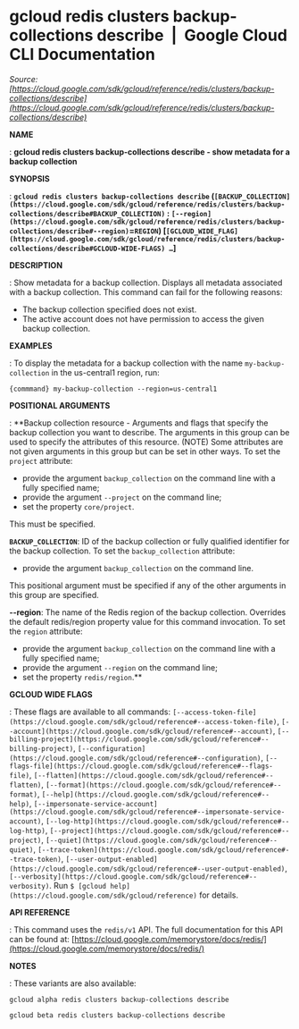# gcloud redis clusters backup-collections describe  |  Google Cloud CLI Documentation

*Source: [https://cloud.google.com/sdk/gcloud/reference/redis/clusters/backup-collections/describe](https://cloud.google.com/sdk/gcloud/reference/redis/clusters/backup-collections/describe)*

**NAME**

: **gcloud redis clusters backup-collections describe - show metadata for a backup collection**

**SYNOPSIS**

: **`gcloud redis clusters backup-collections describe` (`[BACKUP_COLLECTION](https://cloud.google.com/sdk/gcloud/reference/redis/clusters/backup-collections/describe#BACKUP_COLLECTION)` : `[--region](https://cloud.google.com/sdk/gcloud/reference/redis/clusters/backup-collections/describe#--region)`=`REGION`) [`[GCLOUD_WIDE_FLAG](https://cloud.google.com/sdk/gcloud/reference/redis/clusters/backup-collections/describe#GCLOUD-WIDE-FLAGS) …`]**

**DESCRIPTION**

: Show metadata for a backup collection.
Displays all metadata associated with a backup collection.
This command can fail for the following reasons:

- The backup collection specified does not exist.
- The active account does not have permission to access the given backup
collection.

**EXAMPLES**

: To display the metadata for a backup collection with the name
`my-backup-collection` in the us-central1 region, run:

```
{commmand} my-backup-collection --region=us-central1
```

**POSITIONAL ARGUMENTS**

: **Backup collection resource - Arguments and flags that specify the backup
collection you want to describe. The arguments in this group can be used to
specify the attributes of this resource. (NOTE) Some attributes are not given
arguments in this group but can be set in other ways.
To set the `project` attribute:

- provide the argument `backup_collection` on the command line with a
fully specified name;
- provide the argument `--project` on the command line;
- set the property `core/project`.

This must be specified.

**`BACKUP_COLLECTION`**:
ID of the backup collection or fully qualified identifier for the backup
collection.
To set the `backup_collection` attribute:

- provide the argument `backup_collection` on the command line.

This positional argument must be specified if any of the other arguments in this
group are specified.

**--region**:
The name of the Redis region of the backup collection. Overrides the default
redis/region property value for this command invocation.
To set the `region` attribute:

- provide the argument `backup_collection` on the command line with a
fully specified name;
- provide the argument `--region` on the command line;
- set the property `redis/region`.**

**GCLOUD WIDE FLAGS**

: These flags are available to all commands: `[--access-token-file](https://cloud.google.com/sdk/gcloud/reference#--access-token-file)`,
`[--account](https://cloud.google.com/sdk/gcloud/reference#--account)`, `[--billing-project](https://cloud.google.com/sdk/gcloud/reference#--billing-project)`,
`[--configuration](https://cloud.google.com/sdk/gcloud/reference#--configuration)`,
`[--flags-file](https://cloud.google.com/sdk/gcloud/reference#--flags-file)`,
`[--flatten](https://cloud.google.com/sdk/gcloud/reference#--flatten)`, `[--format](https://cloud.google.com/sdk/gcloud/reference#--format)`, `[--help](https://cloud.google.com/sdk/gcloud/reference#--help)`, `[--impersonate-service-account](https://cloud.google.com/sdk/gcloud/reference#--impersonate-service-account)`,
`[--log-http](https://cloud.google.com/sdk/gcloud/reference#--log-http)`,
`[--project](https://cloud.google.com/sdk/gcloud/reference#--project)`, `[--quiet](https://cloud.google.com/sdk/gcloud/reference#--quiet)`, `[--trace-token](https://cloud.google.com/sdk/gcloud/reference#--trace-token)`, `[--user-output-enabled](https://cloud.google.com/sdk/gcloud/reference#--user-output-enabled)`,
`[--verbosity](https://cloud.google.com/sdk/gcloud/reference#--verbosity)`.
Run `$ [gcloud help](https://cloud.google.com/sdk/gcloud/reference)` for details.

**API REFERENCE**

: This command uses the `redis/v1` API. The full documentation for this
API can be found at: [https://cloud.google.com/memorystore/docs/redis/](https://cloud.google.com/memorystore/docs/redis/)

**NOTES**

: These variants are also available:

```
gcloud alpha redis clusters backup-collections describe
```

```
gcloud beta redis clusters backup-collections describe
```